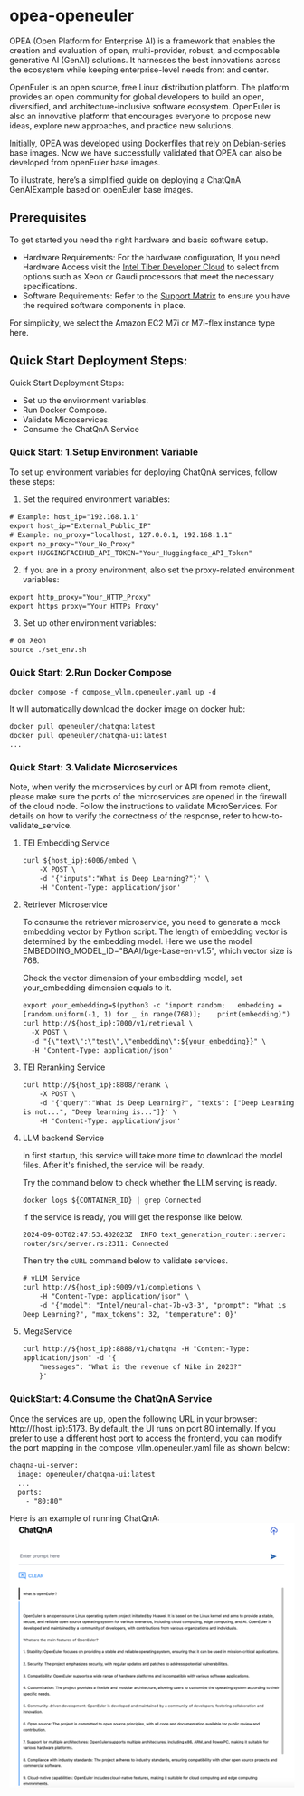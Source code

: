 # opea-openeuler
OPEA (Open Platform for Enterprise AI) is a framework that enables the creation and evaluation of open, multi-provider, robust, and composable generative AI (GenAI) solutions. 
It harnesses the best innovations across the ecosystem while keeping enterprise-level needs front and center.

OpenEuler is an open source, free Linux distribution platform. 
The platform provides an open community for global developers to build an open, diversified, and architecture-inclusive software ecosystem. 
OpenEuler is also an innovative platform that encourages everyone to propose new ideas, explore new approaches, and practice new solutions.

Initially, OPEA was developed using Dockerfiles that rely on Debian-series base images.
Now we have successfully validated that OPEA can also be developed from openEuler base images.

To illustrate, here’s a simplified guide on deploying a ChatQnA GenAIExample based on openEuler base images.

## Prerequisites
To get started you need the right hardware and basic software setup.
* Hardware Requirements: For the hardware configuration, If you need Hardware Access visit the [Intel Tiber Developer Cloud](https://www.intel.com/content/www/us/en/developer/tools/devcloud/services.html) to select from options such as Xeon or Gaudi processors that meet the necessary specifications.
* Software Requirements: Refer to the [Support Matrix](https://opea-project.github.io/latest/GenAIExamples/README.html#getting-started) to ensure you have the required software components in place.

For simplicity, we select the Amazon EC2 M7i or M7i-flex instance type here.
## Quick Start Deployment Steps:
Quick Start Deployment Steps:


* Set up the environment variables.
* Run Docker Compose.
* Validate Microservices.
* Consume the ChatQnA Service

### Quick Start: 1.Setup Environment Variable
To set up environment variables for deploying ChatQnA services, follow these steps:

1. Set the required environment variables:
```shell
# Example: host_ip="192.168.1.1"
export host_ip="External_Public_IP"
# Example: no_proxy="localhost, 127.0.0.1, 192.168.1.1"
export no_proxy="Your_No_Proxy"
export HUGGINGFACEHUB_API_TOKEN="Your_Huggingface_API_Token"
```

2. If you are in a proxy environment, also set the proxy-related environment variables:
```shell
export http_proxy="Your_HTTP_Proxy"
export https_proxy="Your_HTTPs_Proxy"
```
3. Set up other environment variables:
```shell
# on Xeon
source ./set_env.sh
```
### Quick Start: 2.Run Docker Compose
```shell
docker compose -f compose_vllm.openeuler.yaml up -d
```

It will automatically download the docker image on docker hub:
```shell
docker pull openeuler/chatqna:latest
docker pull openeuler/chatqna-ui:latest
...
```
### Quick Start: 3.Validate Microservices
Note, when verify the microservices by curl or API from remote client, please make sure the ports of the microservices are opened in the firewall of the cloud node.
Follow the instructions to validate MicroServices.
For details on how to verify the correctness of the response, refer to how-to-validate_service.
1. TEI Embedding Service

   ```shell
   curl ${host_ip}:6006/embed \
       -X POST \
       -d '{"inputs":"What is Deep Learning?"}' \
       -H 'Content-Type: application/json'
   ```
2. Retriever Microservice

   To consume the retriever microservice, you need to generate a mock embedding vector by Python script. 
   The length of embedding vector is determined by the embedding model. Here we use the model EMBEDDING_MODEL_ID="BAAI/bge-base-en-v1.5", which vector size is 768.

   Check the vector dimension of your embedding model, set your_embedding dimension equals to it.
   ```shell
   export your_embedding=$(python3 -c "import random;   embedding = [random.uniform(-1, 1) for _ in range(768)];    print(embedding)")
   curl http://${host_ip}:7000/v1/retrieval \
     -X POST \
     -d "{\"text\":\"test\",\"embedding\":${your_embedding}}" \
     -H 'Content-Type: application/json'
   ```
3. TEI Reranking Service

   ```shell
   curl http://${host_ip}:8808/rerank \
       -X POST \
       -d '{"query":"What is Deep Learning?", "texts": ["Deep Learning is not...", "Deep learning is..."]}' \
       -H 'Content-Type: application/json'
   ```
4. LLM backend Service

   In first startup, this service will take more time to download the model files.
   After it's finished, the service will be ready.

   Try the command below to check whether the LLM serving is ready.
   ```shell
   docker logs ${CONTAINER_ID} | grep Connected
   ```

   If the service is ready, you will get the response like below.
   ```shell
   2024-09-03T02:47:53.402023Z  INFO text_generation_router::server: router/src/server.rs:2311: Connected
   ```

   Then try the `cURL` command below to validate services.
   ```shell
   # vLLM Service
   curl http://${host_ip}:9009/v1/completions \
       -H "Content-Type: application/json" \
       -d '{"model": "Intel/neural-chat-7b-v3-3", "prompt": "What is Deep Learning?", "max_tokens": 32, "temperature": 0}'
   ```
5. MegaService
   ```shell
   curl http://${host_ip}:8888/v1/chatqna -H "Content-Type: application/json" -d '{
       "messages": "What is the revenue of Nike in 2023?"
       }'
   ```
### QuickStart: 4.Consume the ChatQnA Service
Once the services are up, open the following URL in your browser: http://{host_ip}:5173. 
By default, the UI runs on port 80 internally. 
If you prefer to use a different host port to access the frontend, you can modify the port mapping in the compose_vllm.openeuler.yaml file as shown below:
```shell
chaqna-ui-server:
  image: openeuler/chatqna-ui:latest
  ...
  ports:
    - "80:80"
```

Here is an example of running ChatQnA:
![running screenshot](./pics/running%20screenshot.png)